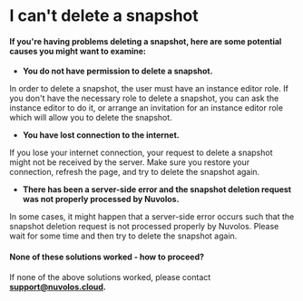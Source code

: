 # I can't delete a snapshot

#### If you're having problems deleting a snapshot, here are some potential causes you might want to examine:

* **You do not have permission to delete a snapshot.**

In order to delete a snapshot, the user must have an instance editor role. If you don't have the necessary role to delete a snapshot, you can ask the instance editor to do it, or arrange an invitation for an instance editor role which will allow you to delete the snapshot.

* **You have lost connection to the internet.**

If you lose your internet connection, your request to delete a snapshot might not be received by the server. Make sure you restore your connection, refresh the page, and try to delete the snapshot again.

* **There has been a server-side error and the snapshot deletion request was not properly processed by Nuvolos.**

In some cases, it might happen that a server-side error occurs such that the snapshot deletion request is not processed properly by Nuvolos. Please wait for some time and then try to delete the snapshot again.

#### &#x20;None of these solutions worked - how to proceed?

If none of the above solutions worked, please contact [**support@nuvolos.cloud**](mailto:support@nuvolos.cloud)**.**
